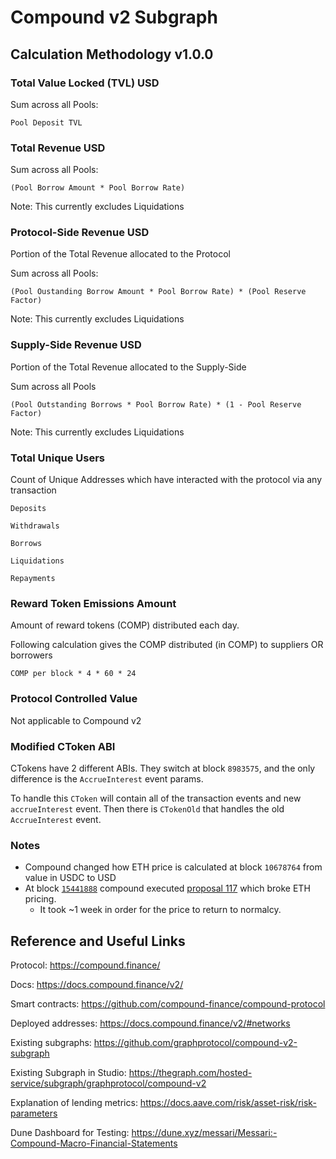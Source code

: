 # Compound v2 Subgraph

## Calculation Methodology v1.0.0

### Total Value Locked (TVL) USD

Sum across all Pools:

`Pool Deposit TVL`

### Total Revenue USD

Sum across all Pools:

`(Pool Borrow Amount * Pool Borrow Rate)`

Note: This currently excludes Liquidations

### Protocol-Side Revenue USD

Portion of the Total Revenue allocated to the Protocol

Sum across all Pools:

`(Pool Oustanding Borrow Amount * Pool Borrow Rate) * (Pool Reserve Factor)`

Note: This currently excludes Liquidations

### Supply-Side Revenue USD

Portion of the Total Revenue allocated to the Supply-Side

Sum across all Pools

`(Pool Outstanding Borrows * Pool Borrow Rate) * (1 - Pool Reserve Factor)`

Note: This currently excludes Liquidations

### Total Unique Users

Count of Unique Addresses which have interacted with the protocol via any transaction

`Deposits`

`Withdrawals`

`Borrows`

`Liquidations`

`Repayments`

### Reward Token Emissions Amount

Amount of reward tokens (COMP) distributed each day.

Following calculation gives the COMP distributed (in COMP) to suppliers OR borrowers

`COMP per block * 4 * 60 * 24`

### Protocol Controlled Value

Not applicable to Compound v2

### Modified CToken ABI

CTokens have 2 different ABIs. They switch at block `8983575`, and the only difference is the `AccrueInterest` event params.

To handle this `CToken` will contain all of the transaction events and new `accrueInterest` event. Then there is `CTokenOld` that handles the old `AccrueInterest` event.

### Notes

- Compound changed how ETH price is calculated at block `10678764` from value in USDC to USD
- At block [`15441888`](https://etherscan.io/tx/0x58ad039bedcf34caf010bc9513435b16856c9ec1a0b7e46cad3422264120ddf4) compound executed [proposal 117](https://compound.finance/governance/proposals/117) which broke ETH pricing.
  - It took ~1 week in order for the price to return to normalcy.

## Reference and Useful Links

Protocol: https://compound.finance/

Docs: https://docs.compound.finance/v2/

Smart contracts: https://github.com/compound-finance/compound-protocol

Deployed addresses: https://docs.compound.finance/v2/#networks

Existing subgraphs: https://github.com/graphprotocol/compound-v2-subgraph

Existing Subgraph in Studio: https://thegraph.com/hosted-service/subgraph/graphprotocol/compound-v2

Explanation of lending metrics: https://docs.aave.com/risk/asset-risk/risk-parameters

Dune Dashboard for Testing: https://dune.xyz/messari/Messari:-Compound-Macro-Financial-Statements

